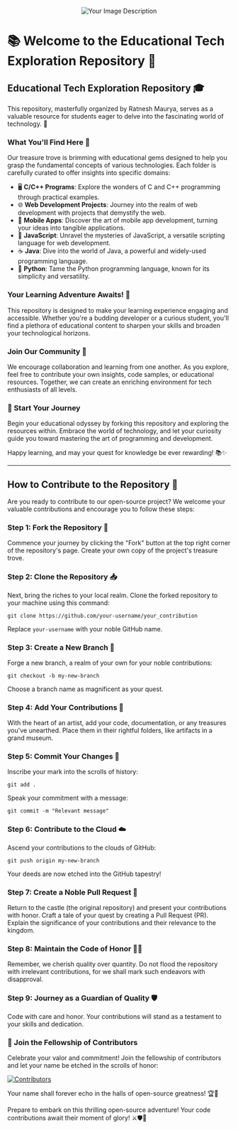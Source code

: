 
<p align="center">
  <img src="https://github.com/ratnesh-maurya/your_contribution/assets/85143283/84964e0c-6489-44e0-b535-858eec47affb" alt="Your Image Description">
</p>

# 📚 Welcome to the Educational Tech Exploration Repository  🚀



## Educational Tech Exploration Repository 🎓

This repository, masterfully organized by Ratnesh Maurya, serves as a valuable resource for students eager to delve into the fascinating world of technology. 🌟

### What You'll Find Here 📂

Our treasure trove is brimming with educational gems designed to help you grasp the fundamental concepts of various technologies. Each folder is carefully curated to offer insights into specific domains:

- 🖥️ **C/C++ Programs**: Explore the wonders of C and C++ programming through practical examples.
- 🌐 **Web Development Projects**: Journey into the realm of web development with projects that demystify the web.
- 📱 **Mobile Apps**: Discover the art of mobile app development, turning your ideas into tangible applications.
- 📝 **JavaScript**: Unravel the mysteries of JavaScript, a versatile scripting language for web development.
- ☕ **Java**: Dive into the world of Java, a powerful and widely-used programming language.
- 🐍 **Python**: Tame the Python programming language, known for its simplicity and versatility.

### Your Learning Adventure Awaits! 🌟

This repository is designed to make your learning experience engaging and accessible. Whether you're a budding developer or a curious student, you'll find a plethora of educational content to sharpen your skills and broaden your technological horizons.

### Join Our Community 🤝

We encourage collaboration and learning from one another. As you explore, feel free to contribute your own insights, code samples, or educational resources. Together, we can create an enriching environment for tech enthusiasts of all levels.

### 🚀 Start Your Journey

Begin your educational odyssey by forking this repository and exploring the resources within. Embrace the world of technology, and let your curiosity guide you toward mastering the art of programming and development.

Happy learning, and may your quest for knowledge be ever rewarding! 📚✨

---

## How to Contribute to the Repository 🤝

Are you ready to contribute to our open-source project? We welcome your valuable contributions and encourage you to follow these steps:

### Step 1: Fork the Repository 🍴

Commence your journey by clicking the "Fork" button at the top right corner of the repository's page. Create your own copy of the project's treasure trove.

### Step 2: Clone the Repository 📥

Next, bring the riches to your local realm. Clone the forked repository to your machine using this command:

```shell
git clone https://github.com/your-username/your_contribution
```

Replace `your-username` with your noble GitHub name.

### Step 3: Create a New Branch 🌿

Forge a new branch, a realm of your own for your noble contributions:

```shell
git checkout -b my-new-branch
```

Choose a branch name as magnificent as your quest.

### Step 4: Add Your Contributions 🎨

With the heart of an artist, add your code, documentation, or any treasures you've unearthed. Place them in their rightful folders, like artifacts in a grand museum.

### Step 5: Commit Your Changes 📜

Inscribe your mark into the scrolls of history:

```shell
git add .
```

Speak your commitment with a message:

```shell
git commit -m "Relevant message"
```

### Step 6: Contribute to the Cloud ☁️

Ascend your contributions to the clouds of GitHub:

```shell
git push origin my-new-branch
```

Your deeds are now etched into the GitHub tapestry!

### Step 7: Create a Noble Pull Request 🎁

Return to the castle (the original repository) and present your contributions with honor. Craft a tale of your quest by creating a Pull Request (PR). Explain the significance of your contributions and their relevance to the kingdom.

### Step 8: Maintain the Code of Honor 🙅‍♂️

Remember, we cherish quality over quantity. Do not flood the repository with irrelevant contributions, for we shall mark such endeavors with disapproval.

### Step 9: Journey as a Guardian of Quality 🛡️

Code with care and honor. Your contributions will stand as a testament to your skills and dedication.

### 🤝 Join the Fellowship of Contributors

Celebrate your valor and commitment! Join the fellowship of contributors and let your name be etched in the scrolls of honor:

[![Contributors](https://contrib.rocks/image?repo=ratnesh-maurya/your_contribution)](https://github.com/ratnesh-maurya/your_contribution/graphs/contributors)

Your name shall forever echo in the halls of open-source greatness! 🏆👑

Prepare to embark on this thrilling open-source adventure! Your code contributions await their moment of glory! ⚔️🛡️🌟
